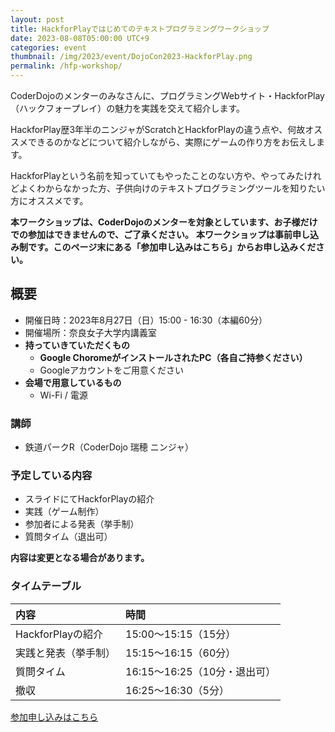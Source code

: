 ```yaml
---
layout: post
title: HackforPlayではじめてのテキストプログラミングワークショップ
date: 2023-08-08T05:00:00 UTC+9
categories: event
thumbnail: /img/2023/event/DojoCon2023-HackforPlay.png
permalink: /hfp-workshop/
---
```

CoderDojoのメンターのみなさんに、プログラミングWebサイト・HackforPlay（ハックフォープレイ）の魅力を実践を交えて紹介します。

HackforPlay歴3年半のニンジャがScratchとHackforPlayの違う点や、何故オススメできるのかなどについて紹介しながら、実際にゲームの作り方をお伝えします。

HackforPlayという名前を知っていてもやったことのない方や、やってみたけれどよくわからなかった方、子供向けのテキストプログラミングツールを知りたい方にオススメです。

**本ワークショップは、CoderDojoのメンターを対象としています、お子様だけでの参加はできませんので、ご了承ください。**
**本ワークショップは事前申し込み制です。このページ末にある「参加申し込みはこちら」からお申し込みください。**

## 概要
- 開催日時：2023年8月27日（日）15:00 - 16:30（本編60分）
- 開催場所：奈良女子大学内講義室
- **持っていきていただくもの**
    - **Google ChoromeがインストールされたPC（各自ご持参ください）**
    - Googleアカウントをご用意ください
- **会場で用意しているもの**
    - Wi-Fi / 電源

### 講師
- 鉄道パークR（CoderDojo 瑞穂 ニンジャ）

### 予定している内容
- スライドにてHackforPlayの紹介
- 実践（ゲーム制作）
- 参加者による発表（挙手制）
- 質問タイム（退出可）

**内容は変更となる場合があります。**

### タイムテーブル

| 内容 | 時間 |
|:--|:--|
|HackforPlayの紹介|15:00～15:15（15分）|
|実践と発表（挙手制）|15:15～16:15（60分）|
|質問タイム|16:15～16:25（10分・退出可）|
|撤収|16:25～16:30（5分）|

<div class='framed_button'>
    <a href='https://dojocon-japan.doorkeeper.jp/events/161149' target='_blank'>参加申し込みはこちら</a>
</div>


